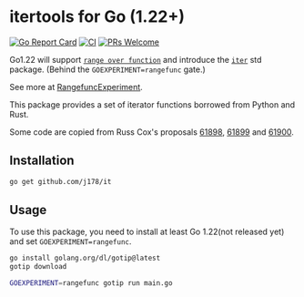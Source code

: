 # itertools for Go (1.22+)

[![Go Report Card](https://goreportcard.com/badge/github.com/j178/it)](https://goreportcard.com/report/github.com/j178/it)
[![CI](https://github.com/j178/it/actions/workflows/ci.yaml/badge.svg)](https://github.com/j178/it/actions/workflows/ci.yaml)
[![PRs Welcome](https://img.shields.io/badge/PRs-welcome-brightgreen.svg)](https://makeapullrequest.com)

Go1.22 will support [`range over function`](https://github.com/golang/go/issues/61405) and introduce the [`iter`](https://github.com/golang/go/issues/61897) std package.
(Behind the `GOEXPERIMENT=rangefunc` gate.)

See more at [RangefuncExperiment](https://github.com/golang/go/wiki/RangefuncExperiment).

This package provides a set of iterator functions borrowed from Python and Rust.

Some code are copied from Russ Cox's proposals [61898](https://github.com/golang/go/issues/61898), [61899](https://github.com/golang/go/issues/61899) and [61900](https://github.com/golang/go/issues/61900).

## Installation

```bash
go get github.com/j178/it
```

## Usage

To use this package, you need to install at least Go 1.22(not released yet) and set `GOEXPERIMENT=rangefunc`.

```bash
go install golang.org/dl/gotip@latest
gotip download

GOEXPERIMENT=rangefunc gotip run main.go
```
